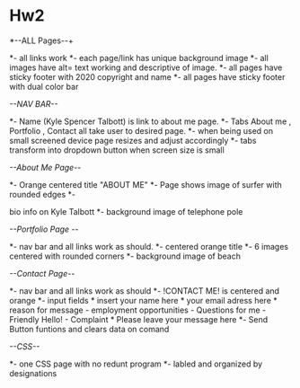 # Hw2

*--ALL Pages--+

*- all links work
*- each page/link has unique background image 
*- all images have alt= text working and descriptive of image. 
*- all pages have sticky footer with 2020 copyright and name
*- all pages have sticky footer with dual color bar

*--NAV BAR--*

*- Name (Kyle Spencer Talbott) is link to about me page. 
*- Tabs About me , Portfolio , Contact all take user to desired page. 
*- when being used on small screened device page resizes and adjust accordingly
*- tabs transform into dropdown button when screen size is small

*--About Me Page--*

*- Orange centered title "ABOUT ME"
*- Page shows image of surfer with rounded edges 
*- <p> bio info on Kyle Talbott
*- background image of telephone pole


*--Portfolio Page --*

*- nav bar and all links work as should.
*- centered orange title
*- 6 images centered with rounded corners 
*- background image of beach

*--Contact Page--*

*- nav bar and all links work as should 
*- !CONTACT ME! is centered and orange 
*- input fields 
    * insert your name here
    * your email adress here
    * reason for message
        - employment opportunities 
        - Questions for me 
        - Friendly Hello!
        - Complaint
    * Please leave your message here
*- Send Button funtions and clears data on comand 

*--CSS--*

*- one CSS page with no redunt program 
*- labled and organized by designations
